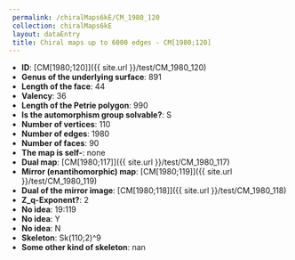 ```yaml
--- 
 permalink: /chiralMaps6kE/CM_1980_120 
 collection: chiralMaps6kE
 layout: dataEntry
 title: Chiral maps up to 6000 edges - CM[1980;120]
---
```


- **ID**: [CM[1980;120]]({{ site.url }}/test/CM_1980_120)
- **Genus of the underlying surface**: 891
- **Length of the face**: 44
- **Valency**: 36
- **Length of the Petrie polygon**: 990
- **Is the automorphism group solvable?**: S
- **Number of vertices**: 110
- **Number of edges**: 1980
- **Number of faces**: 90
- **The map is self-**: none
- **Dual map**: [CM[1980;117]]({{ site.url }}/test/CM_1980_117)
- **Mirror (enantihomorphic) map**: [CM[1980;119]]({{ site.url }}/test/CM_1980_119)
- **Dual of the mirror image**: [CM[1980;118]]({{ site.url }}/test/CM_1980_118)
- **Z_q-Exponent?**: 2
- **No idea**:  19:119
- **No idea**: Y
- **No idea**: N
- **Skeleton**: Sk(110;2)^9
- **Some other kind of skeleton**: nan
